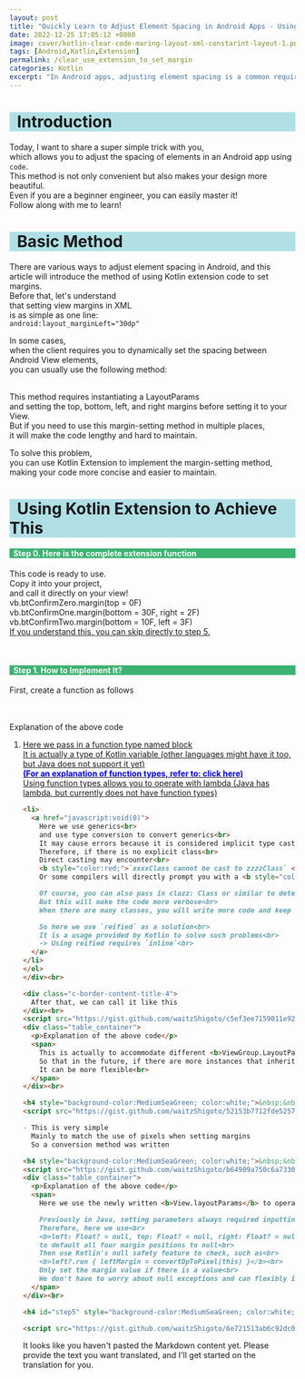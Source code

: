 ```yaml
---
layout: post
title: "Quickly Learn to Adjust Element Spacing in Android Apps - Using Kotlin Extension Code to Set Margins"
date: 2022-12-25 17:05:12 +0800
image: cover/kotlin-clear-code-maring-layout-xml-constarint-layout-1.png
tags: [Android,Kotlin,Extension]
permalink: /clear_use_extension_to_set_margin
categories: Kotlin
excerpt: "In Android apps, adjusting element spacing is a common requirement, and using Kotlin extension code to set margins can achieve this quickly and easily. In this article, we will learn step-by-step how to use this technique to make your app look more beautiful and professional."
---
```


<h1 style="background-color:powderblue;">&nbsp;&nbsp;Introduction</h1>

Today, I want to share a super simple trick with you,<br>
which allows you to adjust the spacing of elements in an Android app using `code`.<br>
This method is not only convenient but also makes your design more beautiful.<br>
Even if you are a beginner engineer, you can easily master it!<br>
Follow along with me to learn!<br>

<h1 style="background-color:powderblue;">&nbsp;&nbsp;Basic Method</h1>

There are various ways to adjust element spacing in Android, and this article will introduce the method of using Kotlin extension code to set margins.<br>
Before that, let's understand<br>
that setting view margins in XML<br>
is as simple as one line:<br>
`android:layout_marginLeft="30dp"`<br>

In some cases,<br>
when the client requires you to dynamically set the spacing between Android View elements,<br>
you can usually use the following method:<br>
<script src="https://gist.github.com/waitzShigoto/60e47ade8cf051643f9075e8157c6ded.js"></script>
<br>
This method requires instantiating a LayoutParams<br>
and setting the top, bottom, left, and right margins before setting it to your View.<br>
But if you need to use this margin-setting method in multiple places,<br>
it will make the code lengthy and hard to maintain.<br>

To solve this problem,<br>
you can use Kotlin Extension to implement the margin-setting method,<br>
making your code more concise and easier to maintain.<br>

<h1 style="background-color:powderblue;">&nbsp;&nbsp;Using Kotlin Extension to Achieve This</h1>

<h4 style="background-color:MediumSeaGreen; color:white;">&nbsp;&nbsp;Step 0. Here is the complete extension function</h4>
<script src="https://gist.github.com/waitzShigoto/b884affe0c15221ec627ae3faa3c1dfa.js"></script>

<p class="table_container">
  This code is ready to use.<br>
  Copy it into your project,<br>
  and call it directly on your view!<br>
  vb.btConfirmZero.margin(top = 0F)<br>
  vb.btConfirmOne.margin(bottom = 30F, right = 2F)<br>
  vb.btConfirmTwo.margin(bottom = 10F, left = 3F)<br>
  <a class="link" href="#step5" data-scroll>If you understand this, you can skip directly to step 5.</a>
</p><br>

<h4 style="background-color:MediumSeaGreen; color:white;">&nbsp;&nbsp;Step 1. How to Implement It?</h4>
<div class="c-border-content-title-4">
  First, create a function as follows
</div><br>
<script src="https://gist.github.com/waitzShigoto/9aec2350bcd7231a162da047508d76be.js"></script><br>

<div class="table_container">
  <p>Explanation of the above code</p>
  <ol class="rectangle-list">
    <li>
      <a href="https://kotlinlang.org/docs/lambdas.html#function-types" target="_blank">
        Here we pass in a function type named block<br>
        It is actually a type of Kotlin variable (other languages might have it too, but Java does not support it yet)<br>
          <b style="color:blue;">(For an explanation of function types, refer to: click here)</b><br>
          Using function types allows you to operate with lambda (Java has lambda, but currently does not have function types)
      </a>
    </li>

```markdown
<li>
  <a href="javascript:void(0)">
    Here we use generics<br>
    and use type conversion to convert generics<br>
    It may cause errors because it is considered implicit type casting during compilation<br>
    Therefore, if there is no explicit class<br>
    Direct casting may encounter<br>
    <b style="color:red;">`xxxxClass cannot be cast to zzzzClass` </b> this kind of error<br>
    Or some compilers will directly prompt you with a <b style="color:red;">`unchecked cast`</b> warning<br><br>

    Of course, you can also pass in clazz: Class or similar to determine what the actual class is<br>
    But this will make the code more verbose<br>
    When there are many classes, you will write more code and keep doing repetitive things... etc.<br><br>

    So here we use `reified` as a solution<br>
    It is a usage provided by Kotlin to solve such problems<br>
    -> Using reified requires `inline`<br>
  </a>
</li>
</ol>
</div><br>

<div class="c-border-content-title-4">
  After that, we can call it like this
</div><br>
<script src="https://gist.github.com/waitzShigoto/c5ef3ee7159011e92c8d17be233cf6a8.js"></script>
<div class="table_container">
  <p>Explanation of the above code</p>
  <span>
    This is actually to accommodate different <b>ViewGroup.LayoutParams</b><br>
    So that in the future, if there are more instances that inherit <b>ViewGroup.LayoutParams</b> and want to operate<br>
    It can be more flexible<br>
  </span>
</div><br>

<h4 style="background-color:MediumSeaGreen; color:white;">&nbsp;&nbsp;Step2. Write a method to convert dp to px</h4>
<script src="https://gist.github.com/waitzShigoto/52153b7712fde5257aaeab83b3c2ce7f.js"></script>

- This is very simple
  Mainly to match the use of pixels when setting margins
  So a conversion method was written

<h4 style="background-color:MediumSeaGreen; color:white;">&nbsp;&nbsp;Step3. Modify the layout parameters through the extended layoutParams</h4>
<script src="https://gist.github.com/waitzShigoto/b64909a750c6a73306a1d1885f763f67.js"></script>
<div class="table_container">
  <p>Explanation of the above code</p>
  <span>
    Here we use the newly written <b>View.layoutParams</b> to operate the view we want to set<br><br>

    Previously in Java, setting parameters always required inputting all four parameters (left, top, right, bottom) at once<br>
    Therefore, here we use<br>
    <b>left: Float? = null, top: Float? = null, right: Float? = null, bottom: Float? = null</b><br>
    to default all four margin positions to null<br>
    Then use Kotlin's null safety feature to check, such as<br>
    <b>left?.run { leftMargin = convertDpToPixel(this) }</b><br>
    Only set the margin value if there is a value<br>
    We don't have to worry about null exceptions and can flexibly input only the positions we want to change<br>
  </span>
</div><br>

<h4 id="step5" style="background-color:MediumSeaGreen; color:white;">&nbsp;&nbsp;Step5. Finally, use it easily</h4>

<script src="https://gist.github.com/waitzShigoto/6e721513ab6c92dc05ab2e61ef716c1f.js"></script>
```

It looks like you haven't pasted the Markdown content yet. Please provide the text you want translated, and I'll get started on the translation for you.
